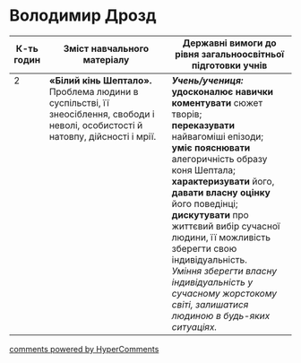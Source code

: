 <div id="hypercomments_widget" class="js-hypercomments-widget invisible"></div>

# Володимир Дрозд

<table>
  <tr>
    <td width="10%" align="center"><b>К-ть годин</b></td>
    <td width="45%" align="center"><b>Зміст навчального матеріалу</b></td>
    <td width="45%" align="center"><b>Державні вимоги до рівня загальноосвітньої підготовки учнів</b></td>
  </tr>
<tbody>
  <tr>
<td width="10%" style="vertical-align:top !important;">2</td>
    <td width="45%" style="vertical-align:top !important;">
<b>«Білий кінь Шептало».</b> Проблема людини в суспільстві, її знеосіблення, свободи і неволі, особистості й натовпу, дійсності і мрії.
</td>
    <td width="45%" style="vertical-align:top !important;">
<i><b>Учень/учениця:</b></i><br>
<b>удосконалює навички коментувати</b> сюжет творів; <br>
<b>переказувати</b> найвагоміші епізоди; <br>
<b>уміє пояснювати</b> алегоричність образу коня Шептала; <b>характеризувати</b> його, <b>давати власну оцінку</b> його поведінці;<br> 
<b>дискутувати</b> про життєвий вибір сучасної людини, її можливість зберегти свою індивідуальність. <br> 
<i>Уміння зберегти власну індивідуальність у сучасному жорстокому світі, залишатися людиною в будь-яких ситуаціях.</i> </td>
  </tr>
</tbody>
</table>

<div class="js-hypercomments-container">
<a href="http://hypercomments.com" class="hc-link" title="comments widget">comments powered by HyperComments</a>
</div>